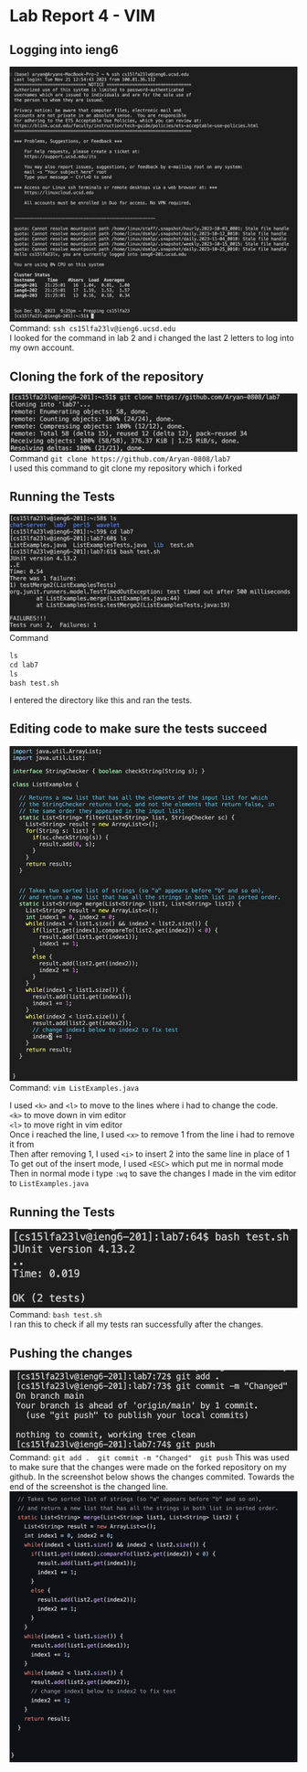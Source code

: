 # Lab Report 4 - VIM  
## Logging into ieng6  
![image](LoggingIn.png)
Command:  ```ssh cs15lfa23lv@ieng6.ucsd.edu```  
I looked for the command in lab 2 and i changed the last 2 letters to log into my own account.  

## Cloning the fork of the repository  
![image](GitClone.png)  
Command ```git clone https://github.com/Aryan-0808/lab7```  
I used this command to git clone my repository which i forked


## Running the Tests  
![image](runningTest.png)  
Command  
```
ls  
cd lab7  
ls  
bash test.sh
```
I entered the directory like this and ran the tests.  
## Editing code to make sure the tests succeed  

![image](changedVim.png)  
Command:  ```vim ListExamples.java```

I used `<k>` and `<l>` to move to the lines where i had to change the code.  
`<k>` to move down in vim editor   
`<l>` to move right in vim editor  
Once i reached the line, I used `<x>` to remove 1 from the line i had to remove it from  
Then after removing 1, I used `<i>` to insert 2 into the same line in place of 1  
To get out of the insert mode, I used `<ESC>` which put me in normal mode  
Then in normal mode i type `:wq` to save the changes I made in the vim editor to `ListExamples.java`  
## Running the Tests  
![image](changedTest.png)  
Command:  ```bash test.sh```  
I ran this to check if all my tests ran successfully after the changes.  

## Pushing the changes  
![image](commitChanges.png)  
Command:  ```git add .  git commit -m "Changed"  git push```
This was used to make sure that the changes were made on the forked repository on my github. In the screenshot below shows the changes commited. Towards the end of the screenshot is the changed line.  
![image](changedCode.png)  
